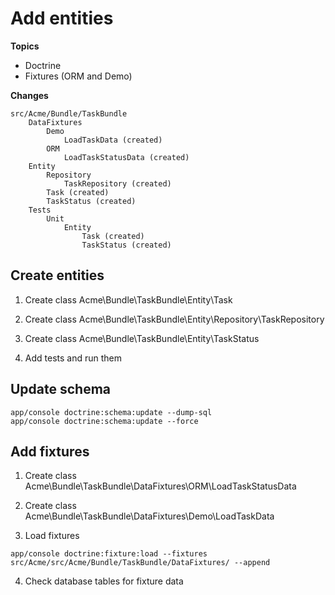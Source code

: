 # Add entities

**Topics**

- Doctrine
- Fixtures (ORM and Demo)

**Changes**

```
src/Acme/Bundle/TaskBundle
    DataFixtures
        Demo
            LoadTaskData (created)
        ORM
            LoadTaskStatusData (created)
    Entity
        Repository
            TaskRepository (created)
        Task (created)
        TaskStatus (created)
    Tests
        Unit
            Entity
                Task (created)
                TaskStatus (created)
```


## Create entities

1. Create class Acme\Bundle\TaskBundle\Entity\Task

2. Create class Acme\Bundle\TaskBundle\Entity\Repository\TaskRepository

3. Create class Acme\Bundle\TaskBundle\Entity\TaskStatus

4. Add tests and run them

## Update schema

```
app/console doctrine:schema:update --dump-sql
app/console doctrine:schema:update --force
```

## Add fixtures

1. Create class Acme\Bundle\TaskBundle\DataFixtures\ORM\LoadTaskStatusData

2. Create class Acme\Bundle\TaskBundle\DataFixtures\Demo\LoadTaskData

3. Load fixtures

```
app/console doctrine:fixture:load --fixtures src/Acme/src/Acme/Bundle/TaskBundle/DataFixtures/ --append
```

4. Check database tables for fixture data
